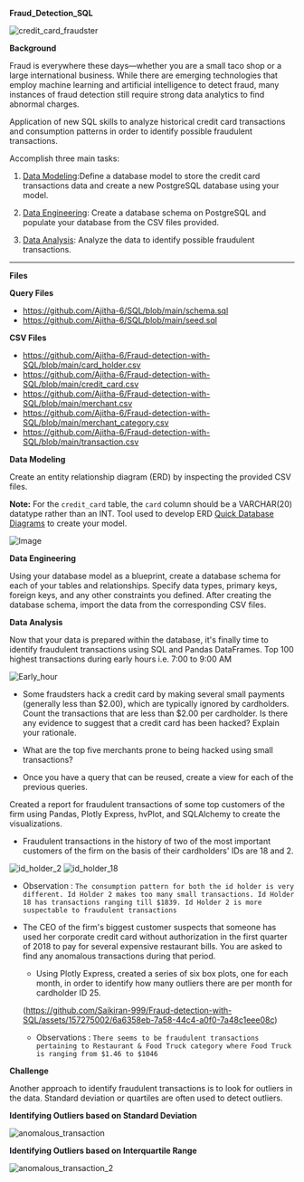 **Fraud_Detection_SQL**

![credit_card_fraudster](https://github.com/Saikiran-999/Fraud-detection-with-SQL/assets/157275002/c694b90b-bd36-49a6-a358-161a6a076cfd)


**Background**

Fraud is everywhere these days—whether you are a small taco shop or a large international business. While there are emerging technologies that employ machine learning and artificial intelligence to detect fraud, many instances of fraud detection still require strong data analytics to find abnormal charges.

Application of new SQL skills to analyze historical credit card transactions and consumption patterns in order to identify possible fraudulent transactions.

Accomplish three main tasks:

1. [Data Modeling](#Data-Modeling):Define a database model to store the credit card transactions data and create a new PostgreSQL database using your model.

2. [Data Engineering](#Data-Engineering): Create a database schema on PostgreSQL and populate your database from the CSV files provided.

3. [Data Analysis](#Data-Analysis): Analyze the data to identify possible fraudulent transactions.

---

 **Files**

**Query Files**

* https://github.com/Ajitha-6/SQL/blob/main/schema.sql
* https://github.com/Ajitha-6/SQL/blob/main/seed.sql

**CSV Files**

- https://github.com/Ajitha-6/Fraud-detection-with-SQL/blob/main/card_holder.csv
- https://github.com/Ajitha-6/Fraud-detection-with-SQL/blob/main/credit_card.csv
- https://github.com/Ajitha-6/Fraud-detection-with-SQL/blob/main/merchant.csv
- https://github.com/Ajitha-6/Fraud-detection-with-SQL/blob/main/merchant_category.csv
- https://github.com/Ajitha-6/Fraud-detection-with-SQL/blob/main/transaction.csv


 **Data Modeling**

Create an entity relationship diagram (ERD) by inspecting the provided CSV files.

**Note:** For the `credit_card` table, the `card` column should be a VARCHAR(20) datatype rather than an INT.
Tool used to develop ERD [Quick Database Diagrams](https://app.quickdatabasediagrams.com/#/) to create your model.

![Image](https://github.com/users/Ajitha-6/projects/1/assets/157273982/396792f1-cc1c-4469-b333-a22c47819a23)

 **Data Engineering**

Using your database model as a blueprint, create a database schema for each of your tables and relationships. Specify data types, primary keys, foreign keys, and any other constraints you defined. After creating the database schema, import the data from the corresponding CSV files.


**Data Analysis**

Now that your data is prepared within the database, it's finally time to identify fraudulent transactions using SQL and Pandas DataFrames. Top 100 highest transactions during early hours i.e. 7:00 to 9:00 AM

![Early_hour](https://github.com/Saikiran-999/Fraud-detection-with-SQL/assets/157275002/c39c7345-14e6-4dcf-a530-4180025252de)


* Some fraudsters hack a credit card by making several small payments (generally less than $2.00), which are typically ignored by cardholders. Count the transactions that are less than $2.00 per cardholder. Is there any evidence to suggest that a credit card has been hacked? Explain your rationale.

* What are the top five merchants prone to being hacked using small transactions?

* Once you have a query that can be reused, create a view for each of the previous queries.

Created a report for fraudulent transactions of some top customers of the firm using Pandas, Plotly Express, hvPlot, and SQLAlchemy to create the visualizations.

* Fraudulent transactions in the history of two of the most important customers of the firm on the basis of their cardholders' IDs are 18 and 2.

![id_holder_2](https://github.com/Saikiran-999/Fraud-detection-with-SQL/assets/157275002/a07f89a1-d775-4033-b0a2-435a51fc4f4f)
![id_holder_18](https://github.com/Saikiran-999/Fraud-detection-with-SQL/assets/157275002/4b8ed6d0-59cd-460a-a022-f0b96d361bc9)

  
  * Observation : `The consumption pattern for both the id holder is very different. Id Holder 2 makes too many small transactions. Id Holder 18 has transactions ranging till $1839. Id Holder 2 is more suspectable to fraudulent transactions`

* The CEO of the firm's biggest customer suspects that someone has used her corporate credit card without authorization in the first quarter of 2018 to pay for several expensive restaurant bills. You are asked to find any anomalous transactions during that period.

  * Using Plotly Express, created a series of six box plots, one for each month, in order to identify how many outliers there are per month for cardholder ID 25.
  
  (https://github.com/Saikiran-999/Fraud-detection-with-SQL/assets/157275002/6a6358eb-7a58-44c4-a0f0-7a48c1eee08c)


  * Observations : `There seems to be fraudulent transactions pertaining to Restaurant & Food Truck category where Food Truck is ranging from $1.46 to $1046`


 **Challenge**

Another approach to identify fraudulent transactions is to look for outliers in the data. Standard deviation or quartiles are often used to detect outliers.

 **Identifying Outliers based on Standard Deviation**

![anomalous_transaction](https://github.com/Saikiran-999/Fraud-detection-with-SQL/assets/157275002/e4bd4298-b18b-4f67-8b26-0c44915788ef)

**Identifying Outliers based on Interquartile Range**

![anomalous_transaction_2](https://github.com/Saikiran-999/Fraud-detection-with-SQL/assets/157275002/a56c903a-680e-42fc-b1ab-155d30cf649d)

